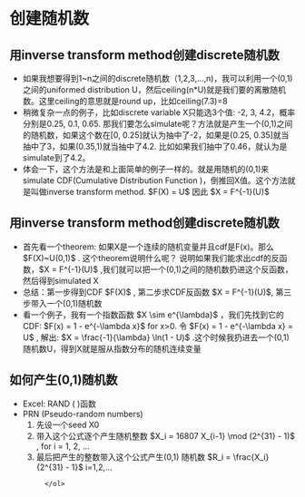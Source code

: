 <h1>创建随机数</h1>
<h2>用inverse transform method创建discrete随机数</h2>
<ul>
  <li>如果我想要得到1~n之间的discrete随机数（1,2,3,...,n)，我可以利用一个(0,1)之间的uniformed distribution U，然后ceiling(n*U)就是我们要的离散随机数。这里ceiling的意思就是round up，比如ceiling(7.3)=8</li>
  <li>稍微复杂一点的例子，比如discrete variable X只能选3个值: -2, 3, 4.2，概率分别是0.25, 0.1, 0.65. 那我们要怎么simulate呢？方法就是产生一个(0,1)之间的随机数，如果这个数在[0, 0.25]就认为抽中了-2，如果是(0.25, 0.35]就当抽中了3，如果(0.35,1)就当抽中了4.2. 比如如果我们抽中了0.46，就认为是simulate到了4.2。</li>
  <li>体会一下，这个方法是和上面简单的例子一样的。就是用随机的(0,1)来simulate CDF(Cumulative Distribution Function )，倒推回X值。这个方法就是叫做inverse transform method. $F(X) = U$ 因此 $X = F^{-1}(U)$ </li>
</ul>

<h2>用inverse transform method创建discrete随机数</h2>
<ul>
  <li>首先看一个theorem: 如果X是一个连续的随机变量并且cdf是F(x)。那么 $F(X)~U(0,1)$ . 这个theorem说明什么呢？ 说明如果我们能求出cdf的反函数，$X = F^{-1}(U)$ ,我们就可以把一个(0,1)之间的随机数扔进这个反函数，然后得到simulated X </li>
  <li>总结：第一步得到CDF $F(X)$ , 第二步求CDF反函数 $X = F^{-1}(U)$, 第三步带入一个(0,1)随机数 </li>
  <li>看一个例子，我有一个指数函数 $X \sim e^{\lambda}$ ，我们先找到它的CDF: $F(x) = 1 - e^{-\lambda x}$ for x>0. 令 $F(x) = 1 - e^{-\lambda x} = U$ , 解出: $X = \frac{-1}{\lambda} \ln(1 - U)$ .这个时候我扔进去一个(0,1)随机数U，得到X就是服从指数分布的随机连续变量</li>
</ul>

<h2>如何产生(0,1)随机数</h2>
<ul>
  <li> Excel: RAND ( )函数</li>
  <li> PRN (Pseudo-random numbers)  
      <ol>
        <li> 先设一个seed X0 </li>
        <li> 带入这个公式逐个产生随机整数 $X_i = 16807 X_{i-1} \mod (2^{31} - 1)$ , for i = 1, 2, ... </li>
        <li> 最后把产生的整数带入这个公式产生(0,1) 随机数 $R_i = \frac{X_i}{2^{31} - 1}$ i=1,2,... </li>
          
      </ol>
  </li>
  
  

